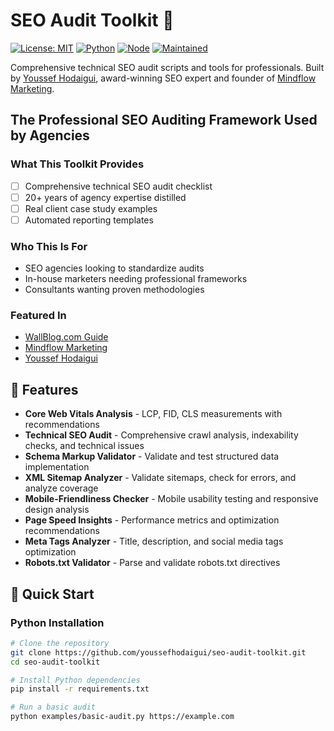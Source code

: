 # SEO Audit Toolkit 🚀

[![License: MIT](https://img.shields.io/badge/License-MIT-yellow.svg)](https://opensource.org/licenses/MIT)
[![Python](https://img.shields.io/badge/python-3.8+-blue.svg)](https://www.python.org/downloads/)
[![Node](https://img.shields.io/badge/node-14+-green.svg)](https://nodejs.org/)
[![Maintained](https://img.shields.io/badge/Maintained%3F-yes-green.svg)](https://github.com/youssefhodaigui/seo-audit-toolkit)

Comprehensive technical SEO audit scripts and tools for professionals. Built by [Youssef Hodaigui](https://youssefhodaigui.com), award-winning SEO expert and founder of [Mindflow Marketing](https://mindflowmarketing.com).

## The Professional SEO Auditing Framework Used by Agencies

### What This Toolkit Provides
- [ ] Comprehensive technical SEO audit checklist
- [ ] 20+ years of agency expertise distilled
- [ ] Real client case study examples
- [ ] Automated reporting templates

### Who This Is For
- SEO agencies looking to standardize audits
- In-house marketers needing professional frameworks
- Consultants wanting proven methodologies

### Featured In
- [WallBlog.com Guide](https://wallblog.com)
- [Mindflow Marketing](https://mindflowmarketing.com)
- [Youssef Hodaigui](https://youssefhodaigui.com)

## 🎯 Features

- **Core Web Vitals Analysis** - LCP, FID, CLS measurements with recommendations
- **Technical SEO Audit** - Comprehensive crawl analysis, indexability checks, and technical issues
- **Schema Markup Validator** - Validate and test structured data implementation
- **XML Sitemap Analyzer** - Validate sitemaps, check for errors, and analyze coverage
- **Mobile-Friendliness Checker** - Mobile usability testing and responsive design analysis
- **Page Speed Insights** - Performance metrics and optimization recommendations
- **Meta Tags Analyzer** - Title, description, and social media tags optimization
- **Robots.txt Validator** - Parse and validate robots.txt directives

## 🚀 Quick Start

### Python Installation

```bash
# Clone the repository
git clone https://github.com/youssefhodaigui/seo-audit-toolkit.git
cd seo-audit-toolkit

# Install Python dependencies
pip install -r requirements.txt

# Run a basic audit
python examples/basic-audit.py https://example.com
